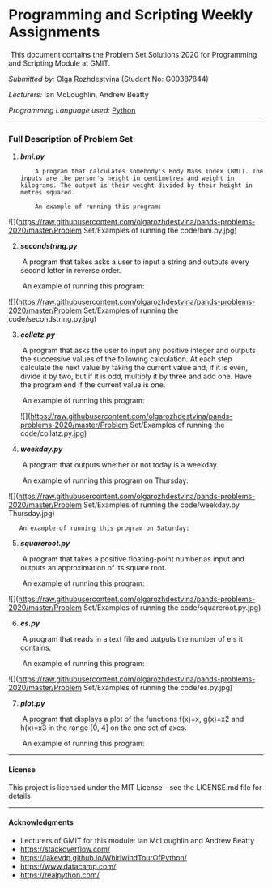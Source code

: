# Programming and Scripting Weekly Assignments

​	This document contains the Problem Set Solutions 2020 for Programming and Scripting Module at GMIT. 

*Submitted by:* Olga Rozhdestvina (Student No: G00387844) 

*Lecturers:* Ian McLoughlin, Andrew Beatty 

*Programming Language used:* [Python](https://www.python.org/)

------

### Full Description of Problem Set

1. ***bmi.py***
    	
    	​	A program that calculates somebody's Body Mass Index (BMI). The inputs are the person's height in centimetres and weight in kilograms. The output is their weight divided by their height in metres squared.
    	
    	  ​	An example of running this program: 

  ![](https://raw.githubusercontent.com/olgarozhdestvina/pands-problems-2020/master/Problem Set/Examples of running the code/bmi.py.jpg)



2. ***secondstring.py***

     ​	A program that takes asks a user to input a string and outputs every second letter in reverse order.

     ​	An example of running this program:

  ![](https://raw.githubusercontent.com/olgarozhdestvina/pands-problems-2020/master/Problem Set/Examples of running the code/secondstring.py.jpg)



3. ***collatz.py***

   ​	A program that asks the user to input any positive integer and outputs the successive values of the following calculation. At each step calculate the next value by taking the current value and, if it is even, divide it by two, but if it is odd, multiply it by three and add one. Have the program end if the current value is one.

   ​	An example of running this program: 

   ![](https://raw.githubusercontent.com/olgarozhdestvina/pands-problems-2020/master/Problem Set/Examples of running the code/collatz.py.jpg) 

   

4. ***weekday.py***


     ​	A program that outputs whether or not today is a weekday. 

     ​	An example of running this program on Thursday:

  ![](https://raw.githubusercontent.com/olgarozhdestvina/pands-problems-2020/master/Problem Set/Examples of running the code/weekday.py Thursday.jpg)

      ​	An example of running this program on Saturday:

  
5. ***squareroot.py***


     ​	A program that takes a positive floating-point number as input and outputs an approximation of its square root. 

     ​	An example of running this program:


![](https://raw.githubusercontent.com/olgarozhdestvina/pands-problems-2020/master/Problem Set/Examples of running the code/squareroot.py.jpg) 



6. ***es.py***


     ​	A program that reads in a text file and outputs the number of e's it contains. 

     ​	An example of running this program:


![](https://raw.githubusercontent.com/olgarozhdestvina/pands-problems-2020/master/Problem Set/Examples of running the code/es.py.jpg) 


7. ***plot.py***

   ​	A program that displays a plot of the functions f(x)=x, g(x)=x2 and h(x)=x3 in the range [0, 4] on the one set of axes.

   ​	An example of running this program:


------

#### License

This project is licensed under the MIT License - see the LICENSE.md file for details

------

#### Acknowledgments

- Lecturers of GMIT for this module: Ian McLoughlin and Andrew Beatty 
- https://stackoverflow.com/
- https://jakevdp.github.io/WhirlwindTourOfPython/
- https://www.datacamp.com/
- https://realpython.com/
